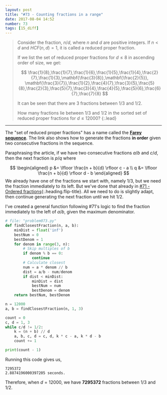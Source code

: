 ```yaml
---
layout: post
title: "#73 - Counting fractions in a range"
date: 2017-08-04 14:52
number: 73
tags: [15_diff]
---
```

> Consider the fraction, $n/d$, where $n$ and $d$ are positive integers. If $n<d$ and $HCF(n,d)=1$, it is called a reduced proper fraction.
> 
> If we list the set of reduced proper fractions for $d\leq 8$ in ascending order of size, we get:
> 
> $$
> \frac{1}{8},\frac{1}{7},\frac{1}{6},\frac{1}{5},\frac{1}{4},\frac{2}{7},\frac{1}{3},\mathbf{\frac{3}{8}},\mathbf{\frac{2}{5}}, \mathbf{\frac{3}{7}},\frac{1}{2},\frac{4}{7},\frac{3}{5},\frac{5}{8},\frac{2}{3},\frac{5}{7},\frac{3}{4},\frac{4}{5},\frac{5}{6},\frac{6}{7},\frac{7}{8}
> $$
> 
> It can be seen that there are 3 fractions between $1/3$ and $1/2$.
> 
> How many fractions lie between $1/3$ and $1/2$ in the sorted set of reduced proper fractions for $d\leq12000$?
{:.lead}
* * *

The "set of reduced proper fractions" has a name called the [**Farey sequence**](https://en.wikipedia.org/wiki/Farey_sequence). The link also shows how to generate the fractions **in order** given two consecutive fractions in the sequence.

Paraphrasing the article, if we have two consecutive fractions $a/b$ and $c/d$, then the next fraction is $p/q$ where

$$
\begin{aligned}
	p &= \lfloor \frac{n + b}{d} \rfloor c - a
	\\
	q &= \lfloor \frac{n + b}{d} \rfloor d - b
\end{aligned}
$$
We already have one of the fractions we start with, namely $1/3$, but we need the fraction immediately to its left. But we've done that already in [#71 - Ordered fractions](/blog/project_euler/2017-06-21-071---Ordered-fractions){:.heading.flip-title}. All we need to do is slightly adapt, then continue generating the next fraction until we hit $1/2$.

I've created a general function following \#71's logic to find the fraction immediately to the left of $a/b$, given the maximum denominator. 
```python
# file: "problem073.py"
def findClosestFraction(n, a, b):
    minDist = float('inf')
    bestNum = 0
    bestDenom = 1
    for denom in range(3, n):
        # Skip multiples of b
        if denom % b == 0:
            continue
        # Calculate closest
        num = a * denom // b
        dist = a/b - num/denom
        if dist < minDist:
            minDist = dist
            bestNum = num
            bestDenom = denom
    return bestNum, bestDenom

n = 12000
a, b = findClosestFraction(n, 1, 3)

count = 0
c, d = 1, 3
while c/d != 1/2:
    k = (n + b) // d
    a, b, c, d = c, d, k * c - a, k * d - b
    count += 1

print(count - 1)
```
Running this code gives us,
```
7295372
2.8874196000397205 seconds.
```
Therefore, when $d=12000$, we have **7295372** fractions between $1/3$ and $1/2$.

